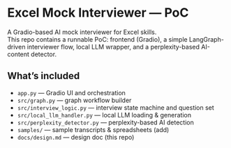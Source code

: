 # Excel Mock Interviewer — PoC

A Gradio-based AI mock interviewer for Excel skills.  
This repo contains a runnable PoC: frontend (Gradio), a simple LangGraph-driven interviewer flow, local LLM wrapper, and a perplexity-based AI-content detector.

## What’s included
- `app.py` — Gradio UI and orchestration
- `src/graph.py` — graph workflow builder
- `src/interview_logic.py` — interview state machine and question set
- `src/local_llm_handler.py` — local LLM loading & generation
- `src/perplexity_detector.py` — perplexity-based AI detection
- `samples/` — sample transcripts & spreadsheets (add)
- `docs/design.md` — design doc (this repo)

